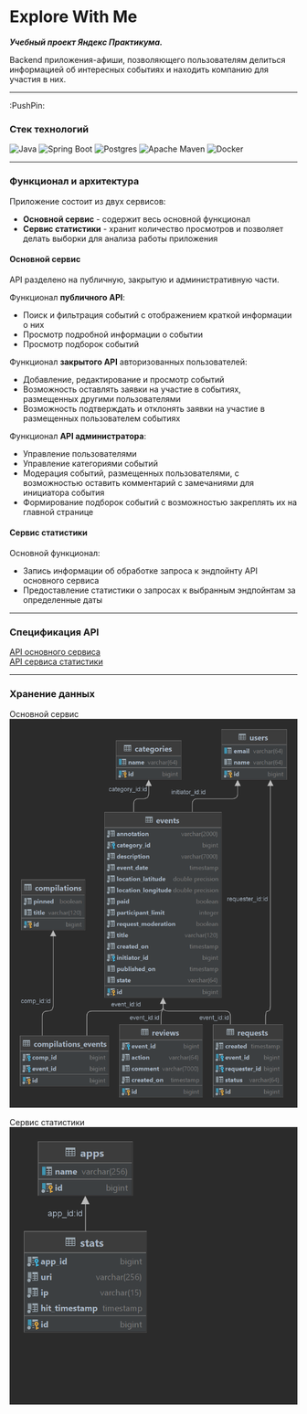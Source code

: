 # Explore With Me

***Учебный проект Яндекс Практикума.***

Backend приложения-афиши, позволяющего пользователям делиться информацией 
об интересных событиях и находить компанию для участия в них.

---
:PushPin:
### Стек технологий

![Java](https://img.shields.io/badge/java-%23ED8B00.svg?style=for-the-badge&logo=java&logoColor=white)
![Spring Boot](https://img.shields.io/badge/spring%20Boot-%236DB33F.svg?style=for-the-badge&logo=spring&logoColor=white)
![Postgres](https://img.shields.io/badge/postgres-%23316192.svg?style=for-the-badge&logo=postgresql&logoColor=white)
![Apache Maven](https://img.shields.io/badge/Apache%20Maven-C71A36?style=for-the-badge&logo=Apache%20Maven&logoColor=white)
![Docker](https://img.shields.io/badge/docker-%230db7ed.svg?style=for-the-badge&logo=docker&logoColor=white)

---

### Функционал и архитектура

Приложение состоит из двух сервисов:
- **Основной сервис** - содержит весь основной функционал
- **Сервис статистики** - хранит количество просмотров и позволяет делать выборки для анализа работы приложения

#### Основной сервис
API разделено на публичную, закрытую и административную части.

Функционал **публичного API**:
- Поиск и фильтрация событий с отображением краткой информации о них
- Просмотр подробной информации о событии
- Просмотр подборок событий

Функционал **закрытого API** авторизованных пользователей:
- Добавление, редактирование и просмотр событий
- Возможность оставлять заявки на участие в событиях, размещенных другими пользователями
- Возможность подтверждать и отклонять заявки на участие в размещенных пользователем событиях


Функционал **API администратора**:
- Управление пользователями
- Управление категориями событий
- Модерация событий, размещенных пользователями, с возможностью оставить комментарий с замечаниями для инициатора события
- Формирование подборок событий с возможностью закреплять их на главной странице


#### Сервис статистики

Основной функционал:
- Запись информации об обработке запроса к эндпойнту API основного сервиса
- Предоставление статистики о запросах к выбранным эндпойнтам за определенные даты

---

### Спецификация API
<a href="https://petstore.swagger.io/?url=https://raw.githubusercontent.com/yandex-praktikum/java-explore-with-me/main/ewm-main-service-spec.json">
API основного сервиса
</a>
<br>
<a href="https://petstore.swagger.io/?url=https://raw.githubusercontent.com/yandex-praktikum/java-explore-with-me/main/ewm-stats-service-spec.json">
API сервиса статистики
</a>

---
### Хранение данных
Основной сервис
![Схема основного сервиса](/img/main-service-schema.png)


Сервис статистики
![Схема сервиса статистики](/img/stats-service-schema.png)
